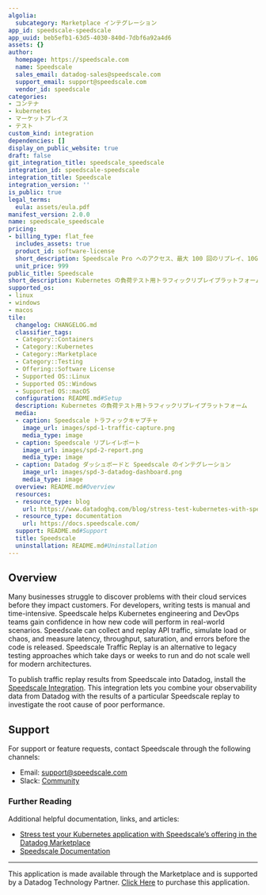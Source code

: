 ```yaml
---
algolia:
  subcategory: Marketplace インテグレーション
app_id: speedscale-speedscale
app_uuid: beb5efb1-63d5-4030-840d-7dbf6a92a4d6
assets: {}
author:
  homepage: https://speedscale.com
  name: Speedscale
  sales_email: datadog-sales@speedscale.com
  support_email: support@speedscale.com
  vendor_id: speedscale
categories:
- コンテナ
- kubernetes
- マーケットプレイス
- テスト
custom_kind: integration
dependencies: []
display_on_public_website: true
draft: false
git_integration_title: speedscale_speedscale
integration_id: speedscale-speedscale
integration_title: Speedscale
integration_version: ''
is_public: true
legal_terms:
  eula: assets/eula.pdf
manifest_version: 2.0.0
name: speedscale_speedscale
pricing:
- billing_type: flat_fee
  includes_assets: true
  product_id: software-license
  short_description: Speedscale Pro へのアクセス、最大 100 回のリプレイ、10GB のトラフィックの月額料金
  unit_price: 999
public_title: Speedscale
short_description: Kubernetes の負荷テスト用トラフィックリプレイプラットフォーム
supported_os:
- linux
- windows
- macos
tile:
  changelog: CHANGELOG.md
  classifier_tags:
  - Category::Containers
  - Category::Kubernetes
  - Category::Marketplace
  - Category::Testing
  - Offering::Software License
  - Supported OS::Linux
  - Supported OS::Windows
  - Supported OS::macOS
  configuration: README.md#Setup
  description: Kubernetes の負荷テスト用トラフィックリプレイプラットフォーム
  media:
  - caption: Speedscale トラフィックキャプチャ
    image_url: images/spd-1-traffic-capture.png
    media_type: image
  - caption: Speedscale リプレイレポート
    image_url: images/spd-2-report.png
    media_type: image
  - caption: Datadog ダッシュボードと Speedscale のインテグレーション
    image_url: images/spd-3-datadog-dashboard.png
    media_type: image
  overview: README.md#Overview
  resources:
  - resource_type: blog
    url: https://www.datadoghq.com/blog/stress-test-kubernetes-with-speedscale/
  - resource_type: documentation
    url: https://docs.speedscale.com/
  support: README.md#Support
  title: Speedscale
  uninstallation: README.md#Uninstallation
---
```


<!--  SOURCED FROM https://github.com/DataDog/marketplace -->


## Overview
Many businesses struggle to discover problems with their cloud services before they impact customers. For developers, writing tests is manual and time-intensive. Speedscale helps Kubernetes engineering and DevOps teams gain confidence in how new code will perform in real-world scenarios. Speedscale can collect and replay API traffic, simulate load or chaos, and measure latency, throughput, saturation, and errors before the code is released. Speedscale Traffic Replay is an alternative to legacy testing approaches which take days or weeks to run and do not scale well for modern architectures.

To publish traffic replay results from Speedscale into Datadog, install the [Speedscale Integration][1]. This integration lets you combine your observability data from Datadog with the results of a particular Speedscale replay to investigate the root cause of poor performance.

## Support

For support or feature requests, contact Speedscale through the following channels:

- Email: [support@speedscale.com][5]
- Slack: [Community][4]

### Further Reading

Additional helpful documentation, links, and articles:

- [Stress test your Kubernetes application with Speedscale’s offering in the Datadog Marketplace][6]
- [Speedscale Documentation][3]

[1]: /ja/integrations/speedscale
[3]: https://docs.speedscale.com/
[4]: https://slack.speedscale.com/
[5]: mailto:support@speedscale.com
[6]: https://www.datadoghq.com/blog/stress-test-kubernetes-with-speedscale/
---
This application is made available through the Marketplace and is supported by a Datadog Technology Partner. <a href="https://app.datadoghq.com/marketplace/app/speedscale-speedscale" target="_blank">Click Here</a> to purchase this application.